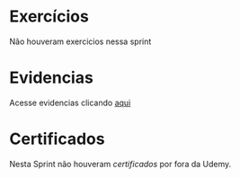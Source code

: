 # Exercícios

Não houveram exercicios nessa sprint

# Evidencias

Acesse evidencias clicando [aqui](../Sprint%2010/Evidencias/)

# Certificados

Nesta Sprint não houveram *certificados* por fora da Udemy.